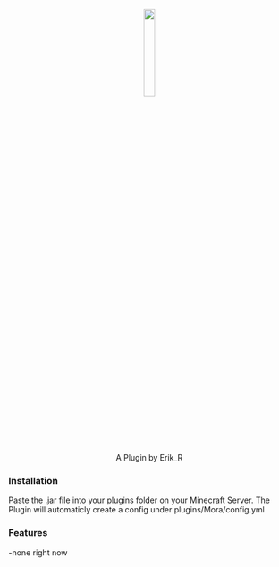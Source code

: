 
<p align="center">
<img src="https://user-images.githubusercontent.com/74710895/212410704-b943a8f8-3362-4ac6-8a7c-74ab4b584248.png" width="20%"/></p>
<p align="center">A Plugin by Erik_R</p>

### Installation
Paste the .jar file into your plugins folder on your Minecraft Server.
The Plugin will automaticly create a config under plugins/Mora/config.yml

### Features
-none right now

